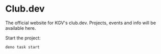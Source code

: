 # Club.dev

The official website for KGV's club.dev. Projects, events and info will be
available here.

Start the project:

```
deno task start
```
